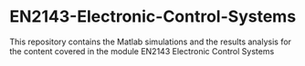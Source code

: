 # EN2143-Electronic-Control-Systems
This repository contains the Matlab simulations and the results analysis for the content covered in the module EN2143 Electronic Control Systems
